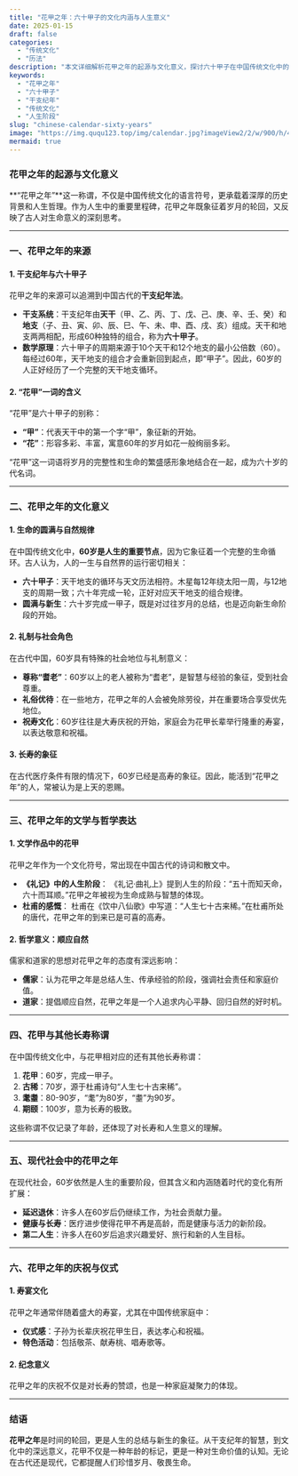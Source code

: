 ```yaml
---
title: "花甲之年：六十甲子的文化内涵与人生意义"
date: 2025-01-15
draft: false
categories:
  - "传统文化"
  - "历法"
description: "本文详细解析花甲之年的起源与文化意义，探讨六十甲子在中国传统文化中的重要地位及其对现代生活的启示。"
keywords:
  - "花甲之年"
  - "六十甲子" 
  - "干支纪年"
  - "传统文化"
  - "人生阶段"
slug: "chinese-calendar-sixty-years"
image: "https://img.ququ123.top/img/calendar.jpg?imageView2/2/w/900/h/480"
mermaid: true
---
```


### 花甲之年的起源与文化意义

**“花甲之年”**这一称谓，不仅是中国传统文化的语言符号，更承载着深厚的历史背景和人生哲理。作为人生中的重要里程碑，花甲之年既象征着岁月的轮回，又反映了古人对生命意义的深刻思考。

---

### 一、花甲之年的来源

#### 1. 干支纪年与六十甲子

花甲之年的来源可以追溯到中国古代的**干支纪年法**。
- **干支系统**：干支纪年由**天干**（甲、乙、丙、丁、戊、己、庚、辛、壬、癸）和**地支**（子、丑、寅、卯、辰、巳、午、未、申、酉、戌、亥）组成。天干和地支两两相配，形成60种独特的组合，称为**六十甲子**。
- **数学原理**：六十甲子的周期来源于10个天干和12个地支的最小公倍数（60）。每经过60年，天干地支的组合才会重新回到起点，即“甲子”。因此，60岁的人正好经历了一个完整的天干地支循环。

#### 2. “花甲”一词的含义

“花甲”是六十甲子的别称：
- **“甲”**：代表天干中的第一个字“甲”，象征新的开始。
- **“花”**：形容多彩、丰富，寓意60年的岁月如花一般绚丽多彩。

“花甲”这一词语将岁月的完整性和生命的繁盛感形象地结合在一起，成为六十岁的代名词。

---

### 二、花甲之年的文化意义

#### 1. 生命的圆满与自然规律

在中国传统文化中，**60岁是人生的重要节点**，因为它象征着一个完整的生命循环。古人认为，人的一生与自然界的运行密切相关：
- **六十甲子**：天干地支的循环与天文历法相符。木星每12年绕太阳一周，与12地支的周期一致；六十年完成一轮，正好对应天干地支的组合规律。
- **圆满与新生**：六十岁完成一甲子，既是对过往岁月的总结，也是迈向新生命阶段的开始。

#### 2. 礼制与社会角色

在古代中国，60岁具有特殊的社会地位与礼制意义：
- **尊称“耆老”**：60岁以上的老人被称为“耆老”，是智慧与经验的象征，受到社会尊重。
- **礼俗优待**：在一些地方，花甲之年的人会被免除劳役，并在重要场合享受优先地位。
- **祝寿文化**：60岁往往是大寿庆祝的开始，家庭会为花甲长辈举行隆重的寿宴，以表达敬意和祝福。

#### 3. 长寿的象征

在古代医疗条件有限的情况下，60岁已经是高寿的象征。因此，能活到“花甲之年”的人，常被认为是上天的恩赐。

---

### 三、花甲之年的文学与哲学表达

#### 1. 文学作品中的花甲

花甲之年作为一个文化符号，常出现在中国古代的诗词和散文中。
- **《礼记》中的人生阶段**：
  《礼记·曲礼上》提到人生的阶段：“五十而知天命，六十而耳顺。”花甲之年被视为生命成熟与智慧的体现。
- **杜甫的感慨**：
  杜甫在《饮中八仙歌》中写道：“人生七十古来稀。”在杜甫所处的唐代，花甲之年的到来已是可喜的高寿。

#### 2. 哲学意义：顺应自然

儒家和道家的思想对花甲之年的态度有深远影响：
- **儒家**：认为花甲之年是总结人生、传承经验的阶段，强调社会责任和家庭价值。
- **道家**：提倡顺应自然，花甲之年是一个人追求内心平静、回归自然的好时机。

---

### 四、花甲与其他长寿称谓

在中国传统文化中，与花甲相对应的还有其他长寿称谓：
1. **花甲**：60岁，完成一甲子。
2. **古稀**：70岁，源于杜甫诗句“人生七十古来稀”。
3. **耄耋**：80-90岁，“耄”为80岁，“耋”为90岁。
4. **期颐**：100岁，意为长寿的极致。

这些称谓不仅记录了年龄，还体现了对长寿和人生意义的理解。

---

### 五、现代社会中的花甲之年

在现代社会，60岁依然是人生的重要阶段，但其含义和内涵随着时代的变化有所扩展：
- **延迟退休**：许多人在60岁后仍继续工作，为社会贡献力量。
- **健康与长寿**：医疗进步使得花甲不再是高龄，而是健康与活力的新阶段。
- **第二人生**：许多人在60岁后追求兴趣爱好、旅行和新的人生目标。

---

### 六、花甲之年的庆祝与仪式

#### 1. 寿宴文化

花甲之年通常伴随着盛大的寿宴，尤其在中国传统家庭中：
- **仪式感**：子孙为长辈庆祝花甲生日，表达孝心和祝福。
- **特色活动**：包括敬茶、献寿桃、唱寿歌等。

#### 2. 纪念意义

花甲之年的庆祝不仅是对长寿的赞颂，也是一种家庭凝聚力的体现。

---

### 结语

**花甲之年**是时间的轮回，更是人生的总结与新生的象征。从干支纪年的智慧，到文化中的深远意义，花甲不仅是一种年龄的标记，更是一种对生命价值的认知。无论在古代还是现代，它都提醒人们珍惜岁月、敬畏生命。

